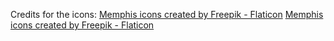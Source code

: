 Credits for the icons: 
<a href="https://www.flaticon.com/free-icons/memphis" title="memphis icons">Memphis icons created by Freepik - Flaticon</a>
<a href="https://www.flaticon.com/free-icons/memphis" title="memphis icons">Memphis icons created by Freepik - Flaticon</a>